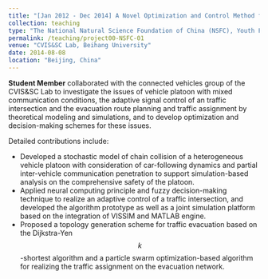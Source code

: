 ```yaml
---
title: "[Jan 2012 - Dec 2014] A Novel Optimization and Control Method for Vehicle-Infrastructure-Integrated System Based on Swarm Intelligence (Grant No. 61103098)"
collection: teaching
type: "The National Natural Science Foundation of China (NSFC), Youth Fund Project"
permalink: /teaching/project00-NSFC-01
venue: "CVIS&SC Lab, Beihang University"
date: 2014-08-08
location: "Beijing, China"
---
```


**Student Member** collaborated with the connected vehicles group of the CVIS&SC Lab to investigate the issues of vehicle platoon with mixed communication conditions, the adaptive signal control of an traffic intersection and the evacuation route planning and traffic assignment by theoretical modeling and simulations, and to develop optimization and decision-making schemes for these issues.

Detailed contributions include:

+ Developed a stochastic model of chain collision of a heterogeneous vehicle platoon with consideration of car-following dynamics and partial inter-vehicle communication penetration to support simulation-based analysis on the comprehensive safety of the platoon.
+ Applied neural computing principle and fuzzy decision-making technique to realize an adaptive control of a traffic intersection, and developed the algorithm prototype as well as a joint simulation platform based on the integration of VISSIM and MATLAB engine.
+ Proposed a topology generation scheme for traffic evacuation based on the Dijkstra-Yen $$k$$-shortest algorithm and a particle swarm optimization-based algorithm for realizing the traffic assignment on the evacuation network.
